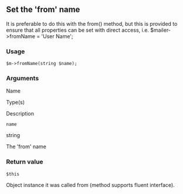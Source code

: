 Set the 'from' name
-------------------

It is preferable to do this with the from() method, but this is provided to ensure that all properties can be set with direct access, i.e. $mailer->fromName = 'User Name';

### Usage

    $m->fromName(string $name);

### Arguments

Name

Type(s)

Description

`name`

string

The 'from' name

### Return value

`$this`

Object instance it was called from (method supports fluent interface).

